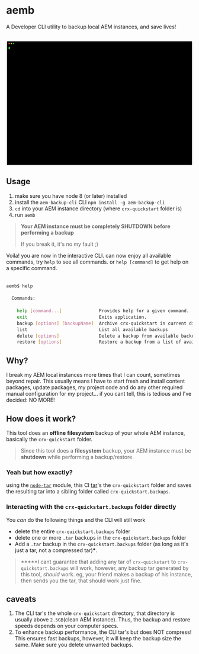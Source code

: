 # aemb
A Developer CLI utility to backup local AEM instances, and save lives!

<p align="center">
  <br>
  <img src="screenshot.svg" width="500">
  <br>
</p>

## Usage

1. make sure you have node 8 (or later) installed 
2. install the `aem-backup-cli` CLI `npm install -g aem-backup-cli`
3. `cd` into your AEM instance directory (where `crx-quickstart` folder is)
4. run `aemb`

> **Your AEM instance must be completely SHUTDOWN before performing a backup**
> 
> If you break it, it's no my fault ;)

Voila! you are now in the interactive CLI. can now enjoy all available commands, try `help` to see all commands. or `help [command]` to get help on a specific command.

```bash

aemb$ help

  Commands:

    help [command...]              Provides help for a given command.
    exit                           Exits application.
    backup [options] [backupName]  Archive crx-quickstart in current directory and move archive to crx-quickstart.backups folder in current directory
    list                           List all available backups
    delete [options]               Delete a backup from available backups
    restore [options]              Restore a backup from a list of available backups

```

## Why?
I break my AEM local instances more times that I can count, sometimes beyond repair. This usually means I have to start fresh and install content packages, update packages, my project code and do any other required manual configuration for my project... if you cant tell, this is tedious and I've decided: NO MORE!

## How does it work?
This tool does an **offline** **filesystem** backup of your whole AEM instance, basically the `crx-quickstart` folder.

> Since this tool does a **filesystem** backup, your AEM instance must be **shutdown** while performing a backup/restore.

### Yeah but how exactly?
using the [`node-tar`](https://github.com/npm/node-tar) module, this CI [tar](https://en.wikipedia.org/wiki/Tar_(computing))'s the `crx-quickstart` folder and saves the resulting tar into a sibling folder called `crx-quickstart.backups`.

### Interacting with the `crx-quickstart.backups` folder directly
You *can* do the following things and the CLI will still work

  -  delete the entire `crx-quickstart.backups` folder 
  -  delete one or more `.tar` backups in the `crx-quickstart.backups` folder 
  -  Add a `.tar` backup in the `crx-quickstart.backups` folder (as long as it's just a tar, not a compressed tar)**\***. 
  
  > **\***I cant guarantee that adding any tar of `crx-quickstart` to `crx-quickstart.backups` will work, however, any backup tar generated by this tool, *should* work. eg, your friend makes a backup of his instance, then sends you the tar, that should work just fine.

## caveats
1. The CLI tar's the whole `crx-quickstart` directory, that directory is usually above `2.5GB`(clean AEM instance). Thus, the backup and restore speeds depends on your computer specs.
2. To enhance backup performance, the CLI tar's but does NOT compress! This ensures fast backups, however, it will keep the backup size the same. Make sure you delete unwanted backups.




 